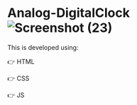 # Analog-DigitalClock![Screenshot (23)](https://user-images.githubusercontent.com/62172250/188323742-f749582d-f1f3-4b67-856f-65eb0cc48e8c.png)
This is developed using:

:point_right: HTML

:point_right: CSS

:point_right: JS
